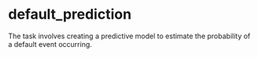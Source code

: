 # default_prediction
The task involves creating a predictive model to estimate the probability of a default event occurring.
